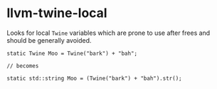 llvm-twine-local
================

Looks for local `Twine` variables which are prone to use after frees and
should be generally avoided.

    static Twine Moo = Twine("bark") + "bah";

    // becomes

    static std::string Moo = (Twine("bark") + "bah").str();
